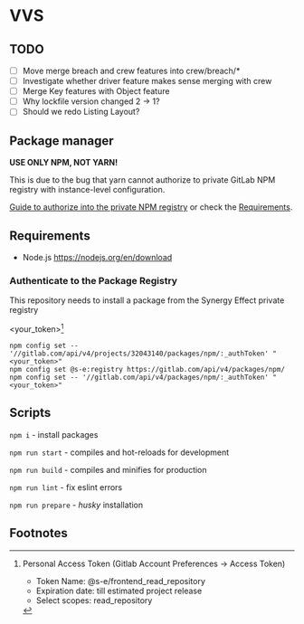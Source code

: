 # VVS

## TODO

- [ ] Move merge breach and crew features into crew/breach/\*
- [ ] Investigate whether driver feature makes sense merging with crew
- [ ] Merge Key features with Object feature
- [ ] Why lockfile version changed 2 -> 1?
- [ ] Should we redo Listing Layout?

## Package manager

**USE ONLY NPM, NOT YARN!**

This is due to the bug that yarn cannot
authorize to private GitLab NPM registry
with instance-level configuration.

[Guide to authorize into the private NPM registry](https://gitlab.com/s-e/reusable/frontend) or check the [Requirements](https://gitlab.com/-/ide/project/s-e/eurocash/vvs/edit/staging/-/README.md#authenticate-to-the-package-registry).

## Requirements
* Node.js https://nodejs.org/en/download

### Authenticate to the Package Registry
This repository needs to install a package from the Synergy Effect private registry

<your_token>[^1]
```
npm config set -- '//gitlab.com/api/v4/projects/32043140/packages/npm/:_authToken' "<your_token>"
npm config set @s-e:registry https://gitlab.com/api/v4/packages/npm/
npm config set -- '//gitlab.com/api/v4/packages/npm/:_authToken' "<your_token>"
```

## Scripts
`npm i` - install packages

`npm run start` - compiles and hot-reloads for development

`npm run build` - compiles and minifies for production

`npm run lint` - fix eslint errors

`npm run prepare` - _husky_ installation

## Footnotes

[^1]: Personal Access Token (Gitlab Account Preferences -> Access Token)
    * Token Name: @s-e/frontend_read_repository
    * Expiration date: till estimated project release
    * Select scopes: read_repository
